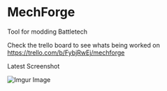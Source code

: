 # MechForge
Tool for modding Battletech

Check the trello board to see whats being worked on
https://trello.com/b/FybjRwEj/mechforge


Latest Screenshot

![Imgur Image](https://i.imgur.com/Aqj7aFn.png)

